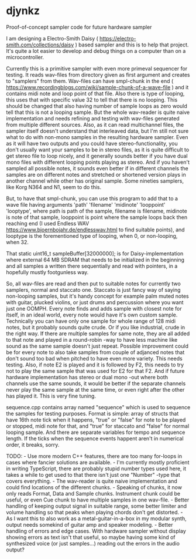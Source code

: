 # djynkz
Proof-of-concept sampler code for future hardware sampler

I am designing a Electro-Smith Daisy ( https://electro-smith.com/collections/daisy ) based sampler and this is to help that project. It's quite a lot easier to develop and debug things on a computer than on a microcontroller.

Currently this is a primitive sampler with even more primeval sequencer for testing. It reads wav-files from directory given as first argument and creates to "samplers" from them. Wav-files can have smpl-chunk in the end ( https://www.recordingblogs.com/wiki/sample-chunk-of-a-wave-file ) and it contains midi note and loop point of that file. Also there is type of looping, this uses that with specific value 32 to tell that there is no looping. This should be changed that also having number of sample loops as zero would tell that this is not a looping sample. But the whole wav-reader is quite naive implementation and needs refining and testing with wav-files generated from multiple different sources. Also, as it can read multichannel files, the sampler itself doesn't understand that interleaved data, but I'm still not sure what to do with non-mono samples in the resulting hardware sampler. Even as it will have two outputs and you could have stereo-functionality, you don't usually want your samples to be in stereo files, as it is quite difficult to get stereo file to loop nicely, and it generally sounds better if you have dual mono files with different looping points playing as stereo. And if you haven't sampled all possible notes, it sounds even better if in different channels the samples are on different notes and stretched or shortened version plays in another channel while other has original sample. Some nineties samplers, like Korg N364 and N1, seem to do this.

But, to have that smpl-chunk, you can use this program to add that to a wave file having arguments 'path' 'filename' 'midinote' 'looppoint' 'looptype', where path is path of the sample, filename is filename, midinote is note of that sample, looppoint is point where the sample loops back then reaching end (I used Endless WAV https://www.bjoernbojahr.de/endlesswav.html to find suitable points), and looptype is the forementioned type of looping, when 0, or non-looping, when 32.

That
static uint16_t sampleBuffer[32000000];
is for Daisy-implementation where external 64 MB SDRAM that needs to be initialized in the beginning and all samples a written there sequentially and read with pointers, in a hopefully mustly footgunless way.

So, all wav-files are read and then put to suitable notes for currently two samplers, normal and staccato one. Staccato is just fancy way of saying non-looping samples, but it's handy concept for example palm muted notes with guitar, plucked violins, or just drums and percussion where you want just one OOMPH. Every note finds and adds sample with closest note for itself, in an ideal world, every note would have it's own custom sample. Technically you can have only one sample for whole range of 128 midi notes, but it probably sounds quite crude. Or if you like industrial, crude in the right way. If there are multiple samples for same note, they are all added to that note and played in a round-robin -way to have less machine like sound as the same sample doesn't just repeat. Possible improvement could be for every note to also take samples from couple of adjanced notes that don't sound too bad when pitched to have even more variety. This needs testing. Also, if note E2 is played and it is followed by F2, this needs to try not to play the same sample that was used for E2 for that F2. And if future hardware implementation has stereo or dual mono -out where both channels use the same sounds, it would be better if the separate channels never play the same sample at the same time, or even right after the other has played it. This is very fine tuning.

sequence.cpp contains array named "sequence" which is used to sequence the samples for testing purposes. Format is simple: array of structs that have 16th note tick when it happens, "true" or "false" for note to be played or stopped, midi note for that, and "true" for staccato and "false" for normal looping sample. And there are separate variables for tempo and sequence length. If the ticks when the sequence events happent aren't in numerical order, it breaks, sorry.

TODO:
    - Use more modern C++ features, there are too many for-loops in cases where fancier solutions are available.
    - I'm currently mostly proficient in writing TypeScript, there are probably stupid number types used here, it takes a while to get used to that there isn't just one "Number" -type that covers everything.
    - The wav-reader is quite naive implementation and could find locations of the different chunks.
    - Speaking of chunks, it now only reads Format, Data and Sample chunks. Instrument chunk could be useful, or even Cue chunk to have multiple samples in one wav-file.
    - Better handling of keeping output signal in suitable range, some better limiter and volume handling so that peaks when playing chords don't get distorted.
    - As I want this to also work as a metal-guitar-in-a-box in my modular synth, output needs somekind of guitar amp and speaker modeling.
    - Better handling of errors and edge cases. With hardware sampler without display showing errors as text isn't that useful, so maybe having some kind of synthesized voice (or just samples...) reading out the errors in the audio output?